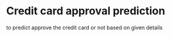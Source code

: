 # Credit card approval prediction
 to predict approve the credit card or not based on given details
